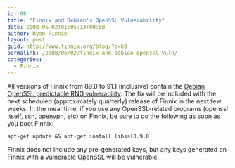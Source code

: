 ```yaml
---
id: 68
title: "Finnix and Debian's OpenSSL Vulnerability"
date: 2008-06-02T01:05:13+00:00
author: Ryan Finnie
layout: post
guid: http://www.finnix.org/blog/?p=68
permalink: /2008/06/02/finnix-and-debian-openssl-vuln/
categories:
  - Finnix
---
```

All versions of Finnix from 89.0 to 91.1 (inclusive) contain the [Debian OpenSSL predictable RNG vulnerability](http://lists.debian.org/debian-security-announce/2008/msg00152.html). The fix will be included with the next scheduled (approximately quarterly) release of Finnix in the next few weeks. In the meantime, if you use any OpenSSL-related programs (openssl itself, ssh, openvpn, etc) on Finnix, be sure to do the following as soon as you boot Finnix:

`apt-get update && apt-get install libssl0.9.8`

Finnix does not include any pre-generated keys, but any keys generated on Finnix with a vulnerable OpenSSL will be vulnerable.